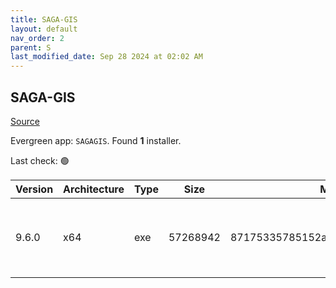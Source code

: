 ```yaml
---
title: SAGA-GIS
layout: default
nav_order: 2
parent: S
last_modified_date: Sep 28 2024 at 02:02 AM
---
```


## SAGA-GIS

[Source](http://www.saga-gis.org/)

Evergreen app: `SAGAGIS`. Found **1** installer.

Last check: 🟢

| Version | Architecture | Type | Size     | Md5                              | URI                                                                                                                                                                                                                          |
| ------- | ------------ | ---- | -------- | -------------------------------- | ---------------------------------------------------------------------------------------------------------------------------------------------------------------------------------------------------------------------------- |
| 9.6.0   | x64          | exe  | 57268942 | 87175335785152ab6b24529e1b9a56f1 | [https://ixpeering.dl.sourceforge.net/project/saga-gis/SAGA%20-%209/SAGA%20-%209.6.0/saga-9.6.0_x64_setup.exe](https://ixpeering.dl.sourceforge.net/project/saga-gis/SAGA%20-%209/SAGA%20-%209.6.0/saga-9.6.0_x64_setup.exe) |
